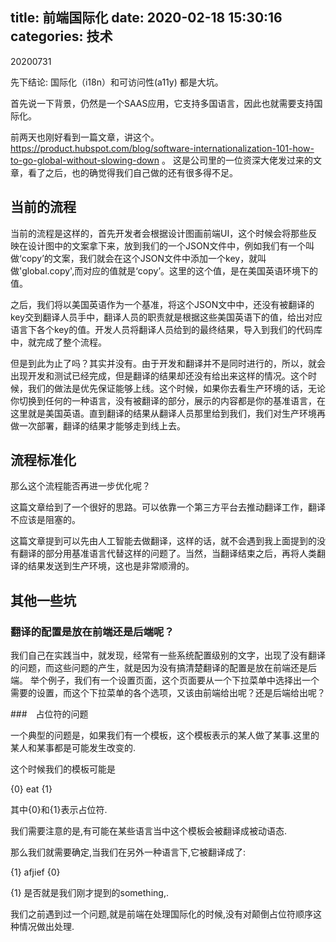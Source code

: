 title: 前端国际化
date: 2020-02-18 15:30:16
categories: 技术
---


20200731

先下结论: 国际化（i18n）和可访问性(a11y) 都是大坑。


首先说一下背景，仍然是一个SAAS应用，它支持多国语言，因此也就需要支持国际化。

前两天也刚好看到一篇文章，讲这个。https://product.hubspot.com/blog/software-internationalization-101-how-to-go-global-without-slowing-down 。 这是公司里的一位资深大佬发过来的文章，看了之后，也的确觉得我们自己做的还有很多得不足。

## 当前的流程

当前的流程是这样的，首先开发者会根据设计图画前端UI，这个时候会将那些反映在设计图中的文案拿下来，放到我们的一个JSON文件中，例如我们有一个叫做‘copy’的文案，我们就会在这个JSON文件中添加一个key，就叫做'global.copy',而对应的值就是‘copy’。这里的这个值，是在美国英语环境下的值。

之后，我们将以美国英语作为一个基准，将这个JSON文中中，还没有被翻译的key交到翻译人员手中，翻译人员的职责就是根据这些美国英语下的值，给出对应语言下各个key的值。开发人员将翻译人员给到的最终结果，导入到我们的代码库中，就完成了整个流程。

但是到此为止了吗？其实并没有。由于开发和翻译并不是同时进行的，所以，就会出现开发和测试已经完成，但是翻译的结果却还没有给出来这样的情况。这个时候，我们的做法是优先保证能够上线。这个时候，如果你去看生产环境的话，无论你切换到任何的一种语言，没有被翻译的部分，展示的内容都是你的基准语言，在这里就是美国英语。直到翻译的结果从翻译人员那里给到我们，我们对生产环境再做一次部署，翻译的结果才能够走到线上去。

##  流程标准化


那么这个流程能否再进一步优化呢？

这篇文章给到了一个很好的思路。可以依靠一个第三方平台去推动翻译工作，翻译不应该是阻塞的。

这篇文章提到可以先由人工智能去做翻译，这样的话，就不会遇到我上面提到的没有翻译的部分用基准语言代替这样的问题了。当然，当翻译结束之后，再将人类翻译的结果发送到生产环境，这也是非常顺滑的。

## 其他一些坑

### 翻译的配置是放在前端还是后端呢？

我们自己在实践当中，就发现，经常有一些系统配置级别的文字，出现了没有翻译的问题，而这些问题的产生，就是因为没有搞清楚翻译的配置是放在前端还是后端。 举个例子，我们有一个设置页面，这个页面要从一个下拉菜单中选择出一个需要的设置，而这个下拉菜单的各个选项，又该由前端给出呢？还是后端给出呢？

###　占位符的问题

一个典型的问题是，如果我们有一个模板，这个模板表示的某人做了某事.这里的某人和某事都是可能发生改变的.

这个时候我们的模板可能是

{0} eat {1}

其中{0}和{1}表示占位符.

我们需要注意的是,有可能在某些语言当中这个模板会被翻译成被动语态.

那么我们就需要确定,当我们在另外一种语言下,它被翻译成了:

{1} afjief {0} 

{1} 是否就是我们刚才提到的something,.

我们之前遇到过一个问题,就是前端在处理国际化的时候,没有对颠倒占位符顺序这种情况做出处理.




